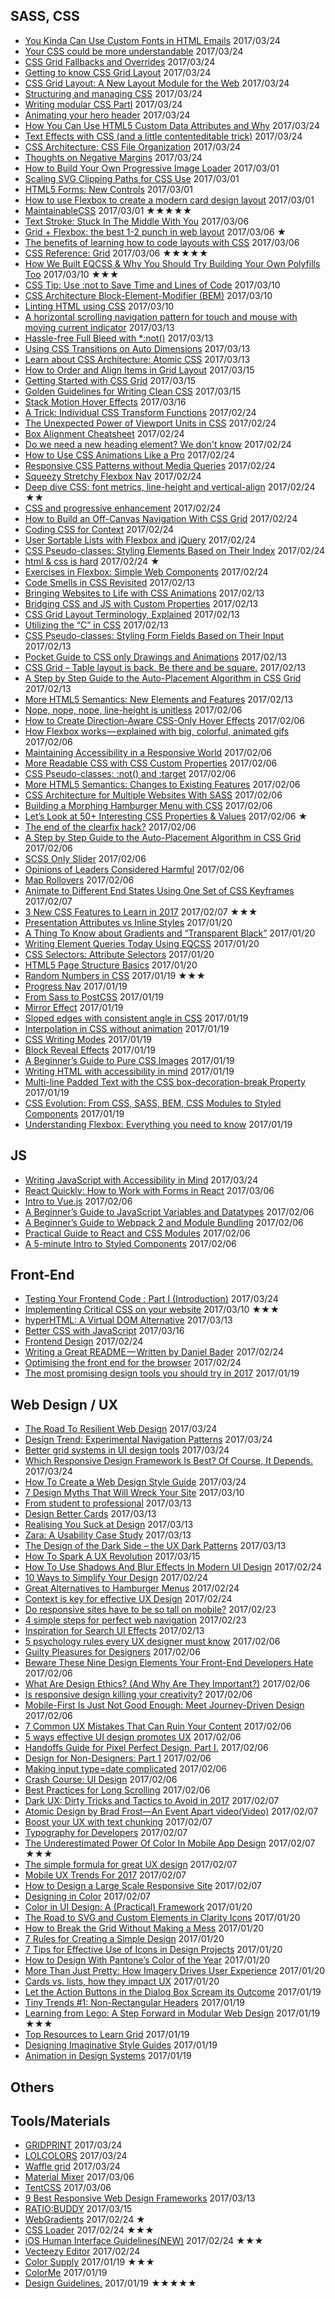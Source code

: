 ## SASS, CSS
 - [You Kinda Can Use Custom Fonts in HTML Emails](https://css-tricks.com/kinda-can-use-custom-fonts-html-emails/) 2017/03/24
 - [Your CSS could be more understandable](http://waarissyb.nl/articles/your-css-could-be-more-understandable.html) 2017/03/24
 - [CSS Grid Fallbacks and Overrides](https://rachelandrew.co.uk/archives/2017/03/20/css-grid-fallbacks-and-overrides/) 2017/03/24
 - [Getting to know CSS Grid Layout](https://cm.engineering/getting-to-know-css-grid-layout-818e43ca71a5#.ua3i3gdq5) 2017/03/24
 - [CSS Grid Layout: A New Layout Module for the Web](https://webkit.org/blog/7434/css-grid-layout-a-new-layout-module-for-the-web/) 2017/03/24
 - [Structuring and managing CSS](https://unboxed.co/blog/structuring-and-managing-css/) 2017/03/24
 - [Writing modular CSS PartI](https://zellwk.com/blog/css-architecture-1/) 2017/03/24
 - [Animating your hero header](https://cssanimation.rocks/animating-hero-header/) 2017/03/24
 - [How You Can Use HTML5 Custom Data Attributes and Why](https://www.sitepoint.com/how-why-use-html5-custom-data-attributes/) 2017/03/24
 - [Text Effects with CSS (and a little contenteditable trick)](https://css-tricks.com/text-effects-css-little-contenteditable-trick/) 2017/03/24
 - [CSS Architecture: CSS File Organization](https://www.sitepoint.com/css-architecture-css-file-organization/) 2017/03/24
 - [Thoughts on Negative Margins](http://daverupert.com/2017/03/thoughts-on-negative-margins/) 2017/03/24
 - [How to Build Your Own Progressive Image Loader](https://www.sitepoint.com/how-to-build-your-own-progressive-image-loader/) 2017/03/01
 - [Scaling SVG Clipping Paths for CSS Use](http://meyerweb.com/eric/thoughts/2017/02/24/scaling-svg-clipping-paths-for-css-use/) 2017/03/01
 - [HTML5 Forms: New Controls](https://www.sitepoint.com/html5-forms-new-controls/) 2017/03/01
 - [How to use Flexbox to create a modern card design layout](https://getflywheel.com/layout/how-to-use-flexbox-to-create-a-modern-card-design-layout/) 2017/03/01
 - [MaintainableCSS](http://maintainablecss.com/) 2017/03/01 ★★★★★
 - [Text Stroke: Stuck In The Middle With You](https://css-tricks.com/text-stroke-stuck-middle/) 2017/03/06
 - [Grid + Flexbox: the best 1-2 punch in web layout](https://www.chenhuijing.com/blog/css-grid-flexbox-combo/) 2017/03/06 ★
 - [The benefits of learning how to code layouts with CSS](http://jensimmons.com/post/feb-28-2017/benefits-learning-how-code-layouts-css) 2017/03/06
 - [CSS Reference: Grid](https://tympanus.net/codrops/css_reference/grid/) 2017/03/06 ★★★★★
 - [How We Built EQCSS & Why You Should Try Building Your Own Polyfills Too](https://www.sitepoint.com/how-we-built-eqcss-why-you-should-try-building-your-own-polyfills-too/) 2017/03/10 ★★★
 - [CSS Tip: Use :not to Save Time and Lines of Code](https://theboldreport.net/2017/02/css-tip-use-not-to-save-time-and-lines-of-code/) 2017/03/10
 - [CSS Architecture Block-Element-Modifier (BEM)](https://www.sitepoint.com/css-architecture-block-element-modifier-bem/) 2017/03/10
 - [Linting HTML using CSS](https://bitsofco.de/linting-html-using-css/) 2017/03/10
 - [A horizontal scrolling navigation pattern for touch and mouse with moving current indicator](https://benfrain.com/a-horizontal-scrolling-navigation-pattern-for-touch-and-mouse-with-moving-current-indicator/) 2017/03/13
 - [Hassle-free Full Bleed with *:not()](http://daverupert.com/2017/03/full-bleed-with-not/) 2017/03/13
 - [Using CSS Transitions on Auto Dimensions](https://css-tricks.com/using-css-transitions-auto-dimensions/) 2017/03/13
 - [Learn about CSS Architecture: Atomic CSS](https://www.sitepoint.com/atomic-css/) 2017/03/13
 - [How to Order and Align Items in Grid Layout](https://www.sitepoint.com/order-align-items-grid-layout/) 2017/03/15
 - [Getting Started with CSS Grid](https://css-tricks.com/getting-started-css-grid/) 2017/03/15
 - [Golden Guidelines for Writing Clean CSS](https://www.sitepoint.com/golden-guidelines-for-writing-clean-css/) 2017/03/15
 - [Stack Motion Hover Effects](https://tympanus.net/codrops/2017/03/15/stack-motion-hover-effects/) 2017/03/16
 - [A Trick: Individual CSS Transform Functions](https://danielcwilson.com/blog/2017/02/individual-transforms/) 2017/02/24
 - [The Unexpected Power of Viewport Units in CSS](https://www.lullabot.com/articles/unexpected-power-of-viewport-units-in-css) 2017/02/24
 - [Box Alignment Cheatsheet](https://rachelandrew.co.uk/css/cheatsheets/box-alignment) 2017/02/24
 - [Do we need a new heading element? We don't know](https://jakearchibald.com/2017/do-we-need-a-new-heading-element/) 2017/02/24
 - [How to Use CSS Animations Like a Pro](https://stories.jotform.com/how-to-use-css-animations-like-a-pro-dfacc1e97338#.z9r7uzaa0) 2017/02/24
 - [Responsive CSS Patterns without Media Queries](https://www.sitepoint.com/responsive-css-patterns-without-media-queries/) 2017/02/24
 - [Squeezy Stretchy Flexbox Nav](https://css-tricks.com/squeezy-stretchy-flexbox-nav/) 2017/02/24
 - [Deep dive CSS: font metrics, line-height and vertical-align](http://iamvdo.me/en/blog/css-font-metrics-line-height-and-vertical-align) 2017/02/24 ★★
 - [CSS and progressive enhancement](https://justmarkup.com/log/2017/02/css-and-progressive-enhancement/) 2017/02/24
 - [How to Build an Off-Canvas Navigation With CSS Grid](https://webdesign.tutsplus.com/tutorials/how-to-build-an-off-canvas-navigation-with-css-grid--cms-28191) 2017/02/24
 - [Coding CSS for Context](https://snook.ca/archives/html_and_css/coding-css-for-context) 2017/02/24
 - [User Sortable Lists with Flexbox and jQuery](https://www.sitepoint.com/user-sortable-lists-flexbox-jquery/) 2017/02/24
 - [CSS Pseudo-classes: Styling Elements Based on Their Index](https://www.sitepoint.com/css-pseudo-classes-styling-elements-based-on-their-index/) 2017/02/24
 - [html & css is hard](https://internetingishard.com/html-and-css/) 2017/02/24 ★
 - [Exercises in Flexbox: Simple Web Components](https://webdesign.tutsplus.com/tutorials/exercises-in-flexbox-simple-web-components--cms-28049) 2017/02/24
 - [Code Smells in CSS Revisited](https://csswizardry.com/2017/02/code-smells-in-css-revisited/) 2017/02/13
 - [Bringing Websites to Life with CSS Animations](https://www.sitepoint.com/css-animations-bringing-websites-to-life/) 2017/02/13
 - [Bridging CSS and JS with Custom Properties](https://sgom.es/posts/2017-02-10-bridging-css-and-js-with-custom-properties/) 2017/02/13
 - [CSS Grid Layout Terminology, Explained](https://bitsofco.de/css-grid-terminology/) 2017/02/13
 - [Utilizing the “C” in CSS](https://blog.graphitegtc.com/utilizing-the-c-in-css-ed1947657ea3#.c520p1hbg) 2017/02/13
 - [CSS Pseudo-classes: Styling Form Fields Based on Their Input](https://www.sitepoint.com/css-pseudo-classes-styling-form-fields-based-on-their-input/) 2017/02/13
 - [Pocket Guide to CSS only Drawings and Animations](https://journal.helabs.com/pocket-guide-to-css-only-drawings-and-animations-781470436ecc#.yjkhbyvcm) 2017/02/13
 - [CSS Grid – Table layout is back. Be there and be square.](https://developers.google.com/web/updates/2017/01/css-grid) 2017/02/13
 - [A Step by Step Guide to the Auto-Placement Algorithm in CSS Grid](https://www.sitepoint.com/a-step-by-step-guide-to-the-auto-placement-algorithm-in-css-grid/) 2017/02/13
 - [More HTML5 Semantics: New Elements and Features](https://www.sitepoint.com/more-html5-semantics-new-elements-and-features/) 2017/02/13
 - [Nope, nope, nope, line-height is unitless](http://allthingssmitty.com/2017/01/30/nope-nope-nope-line-height-is-unitless/) 2017/02/06
 - [How to Create Direction-Aware CSS-Only Hover Effects](http://codepen.io/gabriellewee/post/how-to-create-direction-aware-css-only-hover-effects) 2017/02/06
 - [How Flexbox works — explained with big, colorful, animated gifs](https://medium.freecodecamp.com/an-animated-guide-to-flexbox-d280cf6afc35#.az2figkz3) 2017/02/06
 - [Maintaining Accessibility in a Responsive World](https://www.filamentgroup.com/lab/accessible-responsive.html) 2017/02/06
 - [More Readable CSS with CSS Custom Properties](https://sgom.es/posts/2017-02-03-more-readable-css-with-css-custom-properties/) 2017/02/06
 - [CSS Pseudo-classes: :not() and :target](https://www.sitepoint.com/css-selectors-not-target/) 2017/02/06
 - [More HTML5 Semantics: Changes to Existing Features](https://www.sitepoint.com/more-html5-semantics-changes-to-existing-features/) 2017/02/06
 - [CSS Architecture for Multiple Websites With SASS](https://medium.com/@elad/css-architecture-for-multiple-websites-with-sass-7e923fc53f7a#.i224gob9n) 2017/02/06
 - [Building a Morphing Hamburger Menu with CSS](https://scotch.io/tutorials/building-a-morphing-hamburger-menu-with-css) 2017/02/06
 - [Let’s Look at 50+ Interesting CSS Properties & Values](https://css-tricks.com/lets-look-50-interesting-css-properties-values/) 2017/02/06 ★
 - [The end of the clearfix hack?](https://www.rachelandrew.co.uk/archives/2017/01/24/the-end-of-the-clearfix-hack/) 2017/02/06
 - [A Step by Step Guide to the Auto-Placement Algorithm in CSS Grid](https://www.sitepoint.com/a-step-by-step-guide-to-the-auto-placement-algorithm-in-css-grid/) 2017/02/06
 - [SCSS Only Slider](http://significa.pt/labs/css-only-slider/) 2017/02/06
 - [Opinions of Leaders Considered Harmful](http://cssmojo.com/opinions_of_leaders_considered_harmful/) 2017/02/06
 - [Map Rollovers](http://mediatemple.net/blog/tips/map-rollovers/) 2017/02/06
 - [Animate to Different End States Using One Set of CSS Keyframes](https://css-tricks.com/animate-different-end-states-using-one-set-css-keyframes/) 2017/02/07
 - [3 New CSS Features to Learn in 2017](https://bitsofco.de/3-new-css-features-to-learn-in-2017/) 2017/02/07 ★★★
 - [Presentation Attributes vs Inline Styles](https://css-tricks.com/presentation-attributes-vs-inline-styles/) 2017/01/20
 - [A Thing To Know about Gradients and “Transparent Black”](https://css-tricks.com/thing-know-gradients-transparent-black/) 2017/01/20
 - [Writing Element Queries Today Using EQCSS](https://www.sitepoint.com/eqcss-a-javascript-plugin-to-write-element-queries/) 2017/01/20
 - [CSS Selectors: Attribute Selectors](https://www.sitepoint.com/css-selectors-attribute-selectors/) 2017/01/20
 - [HTML5 Page Structure Basics](https://www.sitepoint.com/defining-the-sample-sites-page-structure/) 2017/01/20
 - [Random Numbers in CSS](https://css-tricks.com/random-numbers-css/) 2017/01/19 ★★★
 - [Progress Nav](http://lab.hakim.se/progress-nav/) 2017/01/19
 - [From Sass to PostCSS](https://tylergaw.com/articles/sass-to-postcss) 2017/01/19
 - [Mirror Effect](https://tympanus.net/codrops/2017/01/04/mirror-effect/) 2017/01/19
 - [Sloped edges with consistent angle in CSS](https://kilianvalkhof.com/2017/design/sloped-edges-with-consistent-angle-in-css/) 2017/01/19
 - [Interpolation in CSS without animation](https://madebymike.com.au//writing/interpolation-without-animation/) 2017/01/19
 - [CSS Writing Modes](https://24ways.org/2016/css-writing-modes/) 2017/01/19
 - [Block Reveal Effects](https://tympanus.net/codrops/2016/12/21/block-reveal-effects/) 2017/01/19
 - [A Beginner’s Guide to Pure CSS Images](https://medium.com/dailycssimages/a-beginners-guide-to-pure-css-images-ef9a5d069dd2#.pzq208hxc) 2017/01/19
 - [Writing HTML with accessibility in mind](https://medium.com/@matuzo/writing-html-with-accessibility-in-mind-a62026493412#.fatc6iwx5) 2017/01/19
 - [Multi-line Padded Text with the CSS box-decoration-break Property](http://callmenick.com/post/multi-line-padded-text-css-box-decoration-break) 2017/01/19
 - [CSS Evolution: From CSS, SASS, BEM, CSS Modules to Styled Components](https://m.alphasights.com/css-evolution-from-css-sass-bem-css-modules-to-styled-components-d4c1da3a659b#.7z57pox8u) 2017/01/19
 - [Understanding Flexbox: Everything you need to know](https://medium.freecodecamp.com/understanding-flexbox-everything-you-need-to-know-b4013d4dc9af#.qtcrzlijy) 2017/01/19

## JS
 - [Writing JavaScript with Accessibility in Mind](https://www.sitepoint.com/writing-javascript-with-accessibility-in-mind/) 2017/03/24
 - [React Quickly: How to Work with Forms in React](https://www.sitepoint.com/work-with-forms-in-react/) 2017/03/06
 - [Intro to Vue.js](https://css-tricks.com/intro-to-vue-1-rendering-directives-events/) 2017/02/06
 - [A Beginner’s Guide to JavaScript Variables and Datatypes](https://www.sitepoint.com/beginners-guide-javascript-variables-and-datatypes/) 2017/02/06
 - [A Beginner’s Guide to Webpack 2 and Module Bundling](https://www.sitepoint.com/beginners-guide-to-webpack-2-and-module-bundling/) 2017/02/06
 - [Practical Guide to React and CSS Modules](https://www.triplet.fi/blog/practical-guide-to-react-and-css-modules/) 2017/02/06
 - [A 5-minute Intro to Styled Components](https://medium.freecodecamp.com/a-5-minute-intro-to-styled-components-41f40eb7cd55#.pfafyzrfn) 2017/02/06


## Front-End
 - [Testing Your Frontend Code : Part I (Introduction)](https://hackernoon.com/testing-your-frontend-code-part-i-introduction-7e307eac4446#.k2n4yzs8r) 2017/03/24
 - [Implementing Critical CSS on your website](https://nystudio107.com/blog/implementing-critical-css) 2017/03/10 ★★★
 - [hyperHTML: A Virtual DOM Alternative](https://medium.com/@WebReflection/hyperhtml-a-virtual-dom-alternative-279db455ee0e#.og7bh2dsk) 2017/03/13
 - [Better CSS with JavaScript](https://medium.com/making-internets/better-css-with-javascript-88463deecf3#.ofrenzica) 2017/03/16
 - [Frontend Design](http://bradfrost.com/blog/post/frontend-design/) 2017/02/24
 - [Writing a Great README — Written by Daniel Bader](https://medium.com/code-the-world/writing-a-great-readme-written-by-daniel-bader-4a02d1edc7a#.eczdg4tqn) 2017/02/24
 - [Optimising the front end for the browser](https://hackernoon.com/optimising-the-front-end-for-the-browser-f2f51a29c572#.nppfloslf) 2017/02/24
 - [The most promising design tools you should try in 2017](https://blog.prototypr.io/the-most-promising-design-tools-you-should-try-in-2017-2e5d34b16261#.ngvqjsv57) 2017/01/19


## Web Design / UX
 - [The Road To Resilient Web Design](https://www.smashingmagazine.com/2017/03/resilient-web-design/) 2017/03/24
 - [Design Trend: Experimental Navigation Patterns](https://designshack.net/articles/layouts/design-trend-experimental-navigation-patterns/) 2017/03/24
 - [Better grid systems in UI design tools](https://medium.com/subform/better-grid-systems-in-ui-design-tools-495dc35c5791#.tbphwz356) 2017/03/24
 - [Which Responsive Design Framework Is Best? Of Course, It Depends.](https://www.smashingmagazine.com/2017/03/which-responsive-design-framework-is-best/) 2017/03/24
 - [How To Create a Web Design Style Guide](https://designmodo.com/create-style-guides/) 2017/03/24
 - [7 Design Myths That Will Wreck Your Site](http://www.webdesignerdepot.com/2017/03/7-design-myths-that-will-wreck-your-site/) 2017/03/10
 - [From student to professional](https://medium.muz.li/from-student-to-professional-2bccb86f77a2#.x2ita19gu) 2017/03/13
 - [Design Better Cards](https://uxdesign.cc/design-better-cards-c0d12ab581c4?ref=webdesignernews.com#.veaxnekgy) 2017/03/13
 - [Realising You Suck at Design](https://uxplanet.org/realising-you-suck-at-design-5d7d5437f4e1) 2017/03/13
 - [Zara: A Usability Case Study](https://uxdesign.cc/zara-a-usability-case-study-981b7ca93db8) 2017/03/13
 - [The Design of the Dark Side – the UX Dark Patterns](https://uxstudioteam.com/ux-blog/dark-pattern/) 2017/03/13
 - [How To Spark A UX Revolution](https://www.smashingmagazine.com/2017/03/spark-ux-revolution/) 2017/03/15
 - [How To Use Shadows And Blur Effects In Modern UI Design](https://www.smashingmagazine.com/2017/02/shadows-blur-effects-user-interface-design/) 2017/02/24
 - [10 Ways to Simplify Your Design](https://designshack.net/articles/graphics/10-ways-to-simplify-your-design/) 2017/02/24
 - [Great Alternatives to Hamburger Menus](https://uxplanet.org/great-alternatives-to-hamburger-menus-d4c76d9414dd?ref=webdesignernews.com#.fkul7mmh5) 2017/02/24
 - [Context is key for effective UX Design](http://www.webdesignerdepot.com/2017/02/context-is-key-for-effective-ux-design/) 2017/02/24
 - [Do responsive sites have to be so tall on mobile?](https://www.viget.com/articles/do-responsive-sites-have-to-be-so-tall-on-mobile) 2017/02/23
 - [4 simple steps for perfect web navigation](http://www.webdesignerdepot.com/2017/02/4-simple-steps-for-perfect-web-navigation/) 2017/02/23
 - [Inspiration for Search UI Effects](https://tympanus.net/codrops/2017/02/08/inspiration-search-ui-effects/) 2017/02/13
 - [5 psychology rules every UX designer must know](http://www.webdesignerdepot.com/2017/02/5-psychology-rules-every-ux-designer-must-know/) 2017/02/06
 - [Guilty Pleasures for Designers](https://medium.com/ux-power-tools/guilty-pleasures-for-designers-b34f2a3f604a?ref=webdesignernews.com#.him2sduev) 2017/02/06
 - [Beware These Nine Design Elements Your Front-End Developers Hate](https://www.lullabot.com/articles/nine-design-elements-frontend-developers-hate) 2017/02/06
 - [What Are Design Ethics? (And Why Are They Important?)](https://designshack.net/articles/business-articles/what-are-design-ethics-and-why-are-they-important/) 2017/02/06
 - [Is responsive design killing your creativity?](http://www.webdesignerdepot.com/2017/02/is-responsive-design-killing-your-creativity/) 2017/02/06
 - [Mobile-First Is Just Not Good Enough: Meet Journey-Driven Design](https://www.smashingmagazine.com/2017/02/mobile-first-is-just-not-good-enough-meet-journey-driven-design/) 2017/02/06
 - [7 Common UX Mistakes That Can Ruin Your Content](https://designshack.net/articles/ux-design/7-common-ux-mistakes/) 2017/02/06
 - [5 ways effective UI design promotes UX](http://www.webdesignerdepot.com/2017/01/5-ways-effective-ui-design-promotes-ux/) 2017/02/06
 - [Handoffs Guide for Pixel Perfect Design. Part I.](https://medium.com/pixelpoint/handoffs-guide-for-pixel-perfect-design-part-i-8bbd95d8ffcd#.p9je13co6) 2017/02/06
 - [Design for Non-Designers: Part 1](https://medium.com/@limedaring/design-for-non-designers-part-1-6559ed93ff91#.dz0a8ascs) 2017/02/06
 - [Making input type=date complicated](https://medium.com/samsung-internet-dev/making-input-type-date-complicated-a544fd27c45a#.734ocds6q) 2017/02/06
 - [Crash Course: UI Design](https://medium.com/hh-design/crash-course-ui-design-25d13ff60962#.65j97j3gw) 2017/02/06
 - [Best Practices for Long Scrolling](https://uxplanet.org/best-practices-for-long-scrolling-256ffbd7aa12?ref=webdesignernews.com#.bv69zu5ov) 2017/02/06
 - [Dark UX: Dirty Tricks and Tactics to Avoid in 2017](https://www.sitepoint.com/dark-ux-dirty-tricks-and-tactics-to-avoid-in-2017/) 2017/02/07
 - [Atomic Design by Brad Frost—An Event Apart video(Video)](https://aneventapart.com/news/post/atomic-design-by-brad-frostan-event-apart-video) 2017/02/07 
 - [Boost your UX with text chunking](http://www.webdesignerdepot.com/2017/02/boost-your-ux-with-text-chunking/) 2017/02/07
 - [Typography for Developers](https://csswizardry.com/2017/02/typography-for-developers/) 2017/02/07
 - [The Underestimated Power Of Color In Mobile App Design](https://www.smashingmagazine.com/2017/01/underestimated-power-color-mobile-app-design/) 2017/02/07 ★★★
 - [The simple formula for great UX design](http://www.webdesignerdepot.com/2017/01/the-simple-formula-for-great-ux-design/) 2017/02/07
 - [Mobile UX Trends For 2017](http://usabilitygeek.com/mobile-ux-trends-2017/) 2017/02/07
 - [How to Design a Large Scale Responsive Site](http://www.uxbooth.com/articles/how-to-design-a-large-scale-responsive-site/) 2017/02/07
 - [Designing in Color](https://blog.marvelapp.com/designing-in-color/) 2017/02/07
 - [Color in UI Design: A (Practical) Framework](https://medium.com/@erikdkennedy/color-in-ui-design-a-practical-framework-e18cacd97f9e#.7can49ka9) 2017/01/20
 - [The Road to SVG and Custom Elements in Clarity Icons](https://medium.com/claritydesignsystem/the-road-to-svg-and-custom-elements-in-clarity-icons-1d691c6cc91#.t4ooztrcm) 2017/01/20
 - [How to Break the Grid Without Making a Mess](https://designshack.net/articles/layouts/how-to-break-the-grid/) 2017/01/20
 - [7 Rules for Creating a Simple Design](https://designshack.net/articles/graphics/7-simple-design-rules/) 2017/01/20
 - [7 Tips for Effective Use of Icons in Design Projects](https://designshack.net/articles/graphics/effective-icon-design/) 2017/01/20
 - [How to Design With Pantone’s Color of the Year](https://designshack.net/articles/graphics/greenery-pantone-color/) 2017/01/20
 - [More Than Just Pretty: How Imagery Drives User Experience](https://www.smashingmagazine.com/2017/01/more-than-just-pretty-how-imagery-drives-user-experience/) 2017/01/20
 - [Cards vs. lists, how they impact UX](http://www.webdesignerdepot.com/2017/01/cards-vs-lists-how-they-impact-ux/) 2017/01/20
 - [Let the Action Buttons in the Dialog Box Scream its Outcome](https://hackernoon.com/let-the-action-buttons-in-the-dialog-box-scream-its-outcome-b319c5efc698#.bq6gollmj) 2017/01/19
 - [Tiny Trends #1: Non-Rectangular Headers](https://medium.com/ux-power-tools/tiny-trends-1-non-rectangular-headers-e8d2d4ee578f#.2p96rey7a) 2017/01/19
 - [Learning from Lego: A Step Forward in Modular Web Design](http://alistapart.com/article/learning-from-lego-a-step-forward-in-modular-web-design) 2017/01/19 ★★★
 - [Top Resources to Learn Grid](https://github.com/ptcrt/learn-grid) 2017/01/19
 - [Designing Imaginative Style Guides](https://24ways.org/2016/designing-imaginative-style-guides/) 2017/01/19
 - [Animation in Design Systems](https://24ways.org/2016/animation-in-design-systems/) 2017/01/19

## Others


## Tools/Materials
 - [GRIDPRINT](https://gridprint.in/) 2017/03/24
 - [LOLCOLORS](http://www.lolcolors.com/) 2017/03/24
 - [Waffle grid](https://lucasgruwez.github.io/waffle-grid/) 2017/03/24
 - [Material Mixer](https://www.sankk.in/material-mixer/) 2017/03/06
 - [TentCSS](https://css.sitetent.com/) 2017/03/06
 - [9 Best Responsive Web Design Frameworks](http://blog.templatetoaster.com/best-responsive-web-design-frameworks/) 2017/03/13
 - [RATIO:BUDDY](http://ratiobuddy.com/) 2017/03/15
 - [WebGradients](https://webgradients.com/) 2017/02/24 ★
 - [CSS Loader](http://www.raphaelfabeni.com.br/css-loader/) 2017/02/24 ★★★
 - [iOS Human Interface Guidelines(NEW)](https://developer.apple.com/ios/human-interface-guidelines/resources/) 2017/02/24 ★★★
 - [Vecteezy Editor](https://www.vecteezy.com/editor) 2017/02/24
 - [Color Supply](http://colorsupplyyy.com/app/) 2017/01/19 ★★★
 - [ColorMe](https://colorme.io/) 2017/01/19
 - [Design Guidelines.](http://designguidelines.co) 2017/01/19 ★★★★★
